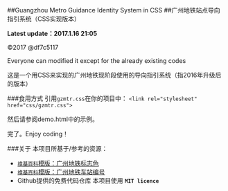 ##Guangzhou Metro Guidance Identity System in CSS
##广州地铁站点导向指引系统（CSS实现版本）

**Latest update：2017.1.16 21:05**

©2017 @df7c5117

Everyone can modified it except for the already existing codes

这是一个用CSS来实现的广州地铁现阶段使用的导向指引系统（指2016年升级后的版本）

###食用方式
引用`gzmtr.css`在你的项目中：
`<link rel="stylesheet" href="css/gzmtr.css">`

然后请参阅demo.html中的示例。

完了。Enjoy coding！

###关于
本项目所基于/参考的资源：
* <a href="https://zh.wikipedia.org/wiki/Template:%E5%B9%BF%E5%B7%9E%E5%9C%B0%E9%93%81%E6%A0%87%E5%BF%97%E8%89%B2" target="_blank">`维基百科`模版：广州地铁标志色</a>
* <a href="https://zh.wikipedia.org/wiki/Template:%E5%B9%BF%E5%B7%9E%E5%9C%B0%E9%93%81%E8%BD%A6%E7%AB%99%E7%BC%96%E5%8F%B7" target="_blank">`维基百科`模版：广州地铁车站编号</a>
* Github提供的免费代码仓库
本项目使用 **`MIT licence `**